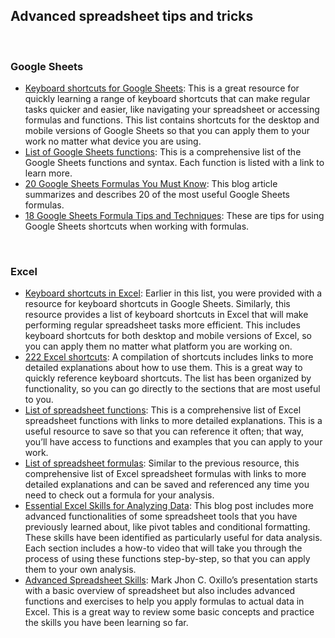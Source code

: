 ## Advanced spreadsheet tips and tricks

&nbsp;

### Google Sheets

* [Keyboard shortcuts for Google Sheets](https://support.google.com/docs/answer/181110): This is a great resource for quickly learning a range of keyboard shortcuts that can make regular tasks quicker and easier, like navigating your spreadsheet or accessing formulas and functions. This list contains shortcuts for the desktop and mobile versions of Google Sheets so that you can apply them to your work no matter what device you are using. 
* [L​ist of Google Sheets functions](https://support.google.com/docs/table/25273?hl=en): This is a comprehensive list of the Google Sheets functions and syntax. Each function is listed with a link to learn more.
* [2​0 Google Sheets Formulas You Must Know](https://automate.io/blog/google-spreadsheet-formulas/): This blog article summarizes and describes 20 of the most useful Google Sheets formulas.
* [18 Google Sheets Formula Tips and Techniques](https://www.benlcollins.com/spreadsheets/google-sheets-formulas-techniques/): These are tips for using Google Sheets shortcuts when working with formulas.

&nbsp;

### Excel

* [Keyboard shortcuts in Excel](https://support.microsoft.com/en-us/office/keyboard-shortcuts-in-excel-1798d9d5-842a-42b8-9c99-9b7213f0040f?ui=en-US&rs=en-US&ad=US): Earlier in this list, you were provided with a resource for keyboard shortcuts in Google Sheets. Similarly, this resource provides a list of keyboard shortcuts in Excel that will make performing regular spreadsheet tasks more efficient. This includes keyboard shortcuts for both desktop and mobile versions of Excel, so you can apply them no matter what platform you are working on. 
* [222 Excel shortcuts](https://exceljet.net/keyboard-shortcuts): A compilation of shortcuts includes links to more detailed explanations about how to use them. This is a great way to quickly reference keyboard shortcuts. The list has been organized by functionality, so you can go directly to the sections that are most useful to you. 
* [List of spreadsheet functions](https://exceljet.net/excel-functions): This is a comprehensive list of Excel spreadsheet functions with links to more detailed explanations. This is a useful resource to save so that you can reference it often; that way, you’ll have access to functions and examples that you can apply to your work. 
* [List of spreadsheet formulas](https://exceljet.net/formulas): Similar to the previous resource, this comprehensive list of Excel spreadsheet formulas with links to more detailed explanations and can be saved and referenced any time you need to check out a formula for your analysis. 
* [Essential Excel Skills for Analyzing Data](https://learntocodewith.me/posts/excel-skills/): This blog post includes more advanced functionalities of some spreadsheet tools that you have previously learned about, like pivot tables and conditional formatting. These skills have been identified as particularly useful for data analysis. Each section includes a how-to video that will take you through the process of using these functions step-by-step, so that you can apply them to your own analysis. 
* [Advanced Spreadsheet Skills](https://www.slideshare.net/markjhonoxillo/advanced-spreadsheet-skills): Mark Jhon C. Oxillo’s presentation starts with a basic overview of spreadsheet but also includes advanced functions and exercises to help you apply formulas to actual data in Excel. This is a great way to review some basic concepts and practice the skills you have been learning so far. 